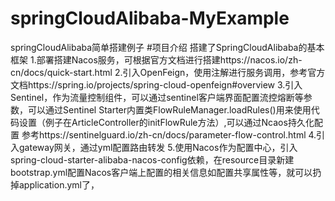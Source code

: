 # springCloudAlibaba-MyExample
springCloudAlibaba简单搭建例子
#项目介绍
搭建了SpringCloudAlibaba的基本框架
1.部署搭建Nacos服务，可根据官方文档进行搭建https://nacos.io/zh-cn/docs/quick-start.html
2.引入OpenFeign，使用注解进行服务调用，参考官方文档https://spring.io/projects/spring-cloud-openfeign#overview
3.引入Sentinel，作为流量控制组件，可以通过sentinel客户端界面配置流控熔断等参数，可以通过Sentinel Starter内置类FlowRuleManager.loadRules()用来使用代码设置（例子在ArticleController的initFlowRule方法）,可以通过Ncaos持久化配置
参考https://sentinelguard.io/zh-cn/docs/parameter-flow-control.html
4.引入gateway网关，通过yml配置路由转发
5.使用Nacos作为配置中心，引入spring-cloud-starter-alibaba-nacos-config依赖，在resource目录新建bootstrap.yml配置Nacos客户端上配置的相关信息如配置共享属性等，就可以扔掉application.yml了，
